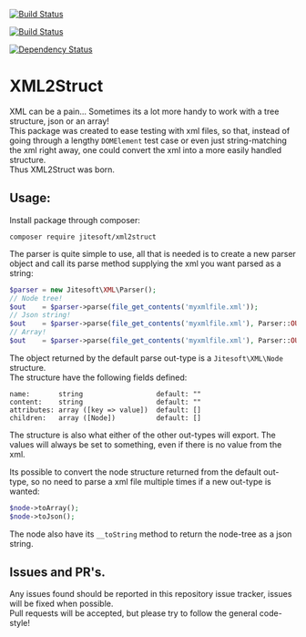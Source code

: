 [![Build Status](https://img.shields.io/travis/jitesoft/php-xml2array/master.svg?label=master)](https://travis-ci.org/jitesoft/php-datastructures)  

[![Build Status](https://img.shields.io/travis/jitesoft/php-xml2array/develop.svg?label=develop)](https://travis-ci.org/jitesoft/php-datastructures)

[![Dependency Status](https://gemnasium.com/badges/github.com/jitesoft/php-xml2array.svg)](https://gemnasium.com/github.com/jitesoft/php-datastructures)

# XML2Struct

XML can be a pain... Sometimes its a lot more handy to work with a tree structure, json or an array!  
This package was created to ease testing with xml files, so that, instead of going through
a lengthy `DOMElement` test case or even just string-matching the xml right away, one could convert the xml
into a more easily handled structure.  
Thus XML2Struct was born.

## Usage:

Install package through composer:
```
composer require jitesoft/xml2struct
```

The parser is quite simple to use, all that is needed is to create a new parser object and
call its parse method supplying the xml you want parsed as a string:
```php
$parser = new Jitesoft\XML\Parser();
// Node tree!
$out    = $parser->parse(file_get_contents('myxmlfile.xml'));
// Json string!
$out    = $parser->parse(file_get_contents('myxmlfile.xml'), Parser::OUT_TYPE_JSON);
// Array!
$out    = $parser->parse(file_get_contents('myxmlfile.xml'), Parser::OUT_TYPE_ARRAY);
```

The object returned by the default parse out-type is a `Jitesoft\XML\Node` structure.  
The structure have the following fields defined:
```
name:       string                  default: ""
content:    string                  default: ""
attributes: array ([key => value])  default: []
children:   array ([Node])          default: []
```
The structure is also what either of the other out-types will export.
The values will always be set to something, even if there is no value from the xml.  

Its possible to convert the node structure returned from the default out-type, so no need to parse a xml file multiple times
if a new out-type is wanted:

```php
$node->toArray();
$node->toJson();
```

The node also have its `__toString` method to return the node-tree as a json string. 

## Issues and PR's.
Any issues found should be reported in this repository issue tracker, issues will be fixed when possible.  
Pull requests will be accepted, but please try to follow the general code-style! 
